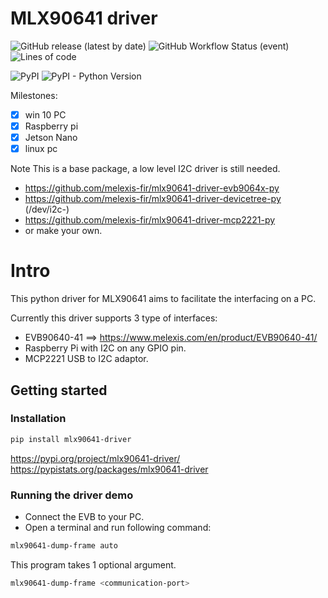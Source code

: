 # MLX90641 driver

![GitHub release (latest by date)](https://img.shields.io/github/v/release/melexis-fir/mlx90641-driver-py?label=github-latest-release-tag) ![GitHub Workflow Status (event)](https://img.shields.io/github/workflow/status/melexis-fir/mlx90641-driver-py/build-test-publish?event=release&label=github-workflow) ![Lines of code](https://img.shields.io/tokei/lines/github/melexis-fir/mlx90641-driver-py)  

![PyPI](https://img.shields.io/pypi/v/mlx90641-driver) ![PyPI - Python Version](https://img.shields.io/pypi/pyversions/mlx90641-driver)  

Milestones:
- [x] win 10 PC
- [x] Raspberry pi
- [x] Jetson Nano
- [x] linux pc

Note This is a base package, a low level I2C driver is still needed.  
- https://github.com/melexis-fir/mlx90641-driver-evb9064x-py
- https://github.com/melexis-fir/mlx90641-driver-devicetree-py  (/dev/i2c-<x>)
- https://github.com/melexis-fir/mlx90641-driver-mcp2221-py
- or make your own.

# Intro

This python driver for MLX90641 aims to facilitate the interfacing on a PC.

Currently this driver supports 3 type of interfaces:
- EVB90640-41 ==> https://www.melexis.com/en/product/EVB90640-41/
- Raspberry Pi with I2C on any GPIO pin.
- MCP2221 USB to I2C adaptor.

## Getting started

### Installation

```bash
pip install mlx90641-driver
```

https://pypi.org/project/mlx90641-driver/
https://pypistats.org/packages/mlx90641-driver

### Running the driver demo

* Connect the EVB to your PC.  
* Open a terminal and run following command:  

```bash
mlx90641-dump-frame auto
```

This program takes 1 optional argument.

```bash
mlx90641-dump-frame <communication-port>
```

